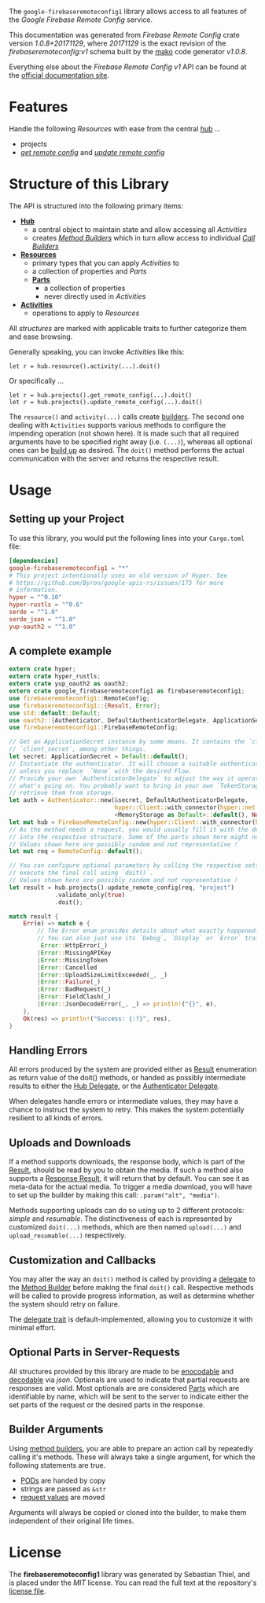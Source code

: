 <!---
DO NOT EDIT !
This file was generated automatically from 'src/mako/api/README.md.mako'
DO NOT EDIT !
-->
The `google-firebaseremoteconfig1` library allows access to all features of the *Google Firebase Remote Config* service.

This documentation was generated from *Firebase Remote Config* crate version *1.0.8+20171129*, where *20171129* is the exact revision of the *firebaseremoteconfig:v1* schema built by the [mako](http://www.makotemplates.org/) code generator *v1.0.8*.

Everything else about the *Firebase Remote Config* *v1* API can be found at the
[official documentation site](https://firebase.google.com/docs/remote-config/).
# Features

Handle the following *Resources* with ease from the central [hub](https://docs.rs/google-firebaseremoteconfig1/1.0.8+20171129/google_firebaseremoteconfig1/struct.FirebaseRemoteConfig.html) ... 

* projects
 * [*get remote config*](https://docs.rs/google-firebaseremoteconfig1/1.0.8+20171129/google_firebaseremoteconfig1/struct.ProjectGetRemoteConfigCall.html) and [*update remote config*](https://docs.rs/google-firebaseremoteconfig1/1.0.8+20171129/google_firebaseremoteconfig1/struct.ProjectUpdateRemoteConfigCall.html)




# Structure of this Library

The API is structured into the following primary items:

* **[Hub](https://docs.rs/google-firebaseremoteconfig1/1.0.8+20171129/google_firebaseremoteconfig1/struct.FirebaseRemoteConfig.html)**
    * a central object to maintain state and allow accessing all *Activities*
    * creates [*Method Builders*](https://docs.rs/google-firebaseremoteconfig1/1.0.8+20171129/google_firebaseremoteconfig1/trait.MethodsBuilder.html) which in turn
      allow access to individual [*Call Builders*](https://docs.rs/google-firebaseremoteconfig1/1.0.8+20171129/google_firebaseremoteconfig1/trait.CallBuilder.html)
* **[Resources](https://docs.rs/google-firebaseremoteconfig1/1.0.8+20171129/google_firebaseremoteconfig1/trait.Resource.html)**
    * primary types that you can apply *Activities* to
    * a collection of properties and *Parts*
    * **[Parts](https://docs.rs/google-firebaseremoteconfig1/1.0.8+20171129/google_firebaseremoteconfig1/trait.Part.html)**
        * a collection of properties
        * never directly used in *Activities*
* **[Activities](https://docs.rs/google-firebaseremoteconfig1/1.0.8+20171129/google_firebaseremoteconfig1/trait.CallBuilder.html)**
    * operations to apply to *Resources*

All *structures* are marked with applicable traits to further categorize them and ease browsing.

Generally speaking, you can invoke *Activities* like this:

```Rust,ignore
let r = hub.resource().activity(...).doit()
```

Or specifically ...

```ignore
let r = hub.projects().get_remote_config(...).doit()
let r = hub.projects().update_remote_config(...).doit()
```

The `resource()` and `activity(...)` calls create [builders][builder-pattern]. The second one dealing with `Activities` 
supports various methods to configure the impending operation (not shown here). It is made such that all required arguments have to be 
specified right away (i.e. `(...)`), whereas all optional ones can be [build up][builder-pattern] as desired.
The `doit()` method performs the actual communication with the server and returns the respective result.

# Usage

## Setting up your Project

To use this library, you would put the following lines into your `Cargo.toml` file:

```toml
[dependencies]
google-firebaseremoteconfig1 = "*"
# This project intentionally uses an old version of Hyper. See
# https://github.com/Byron/google-apis-rs/issues/173 for more
# information.
hyper = "^0.10"
hyper-rustls = "^0.6"
serde = "^1.0"
serde_json = "^1.0"
yup-oauth2 = "^1.0"
```

## A complete example

```Rust
extern crate hyper;
extern crate hyper_rustls;
extern crate yup_oauth2 as oauth2;
extern crate google_firebaseremoteconfig1 as firebaseremoteconfig1;
use firebaseremoteconfig1::RemoteConfig;
use firebaseremoteconfig1::{Result, Error};
use std::default::Default;
use oauth2::{Authenticator, DefaultAuthenticatorDelegate, ApplicationSecret, MemoryStorage};
use firebaseremoteconfig1::FirebaseRemoteConfig;

// Get an ApplicationSecret instance by some means. It contains the `client_id` and 
// `client_secret`, among other things.
let secret: ApplicationSecret = Default::default();
// Instantiate the authenticator. It will choose a suitable authentication flow for you, 
// unless you replace  `None` with the desired Flow.
// Provide your own `AuthenticatorDelegate` to adjust the way it operates and get feedback about 
// what's going on. You probably want to bring in your own `TokenStorage` to persist tokens and
// retrieve them from storage.
let auth = Authenticator::new(&secret, DefaultAuthenticatorDelegate,
                              hyper::Client::with_connector(hyper::net::HttpsConnector::new(hyper_rustls::TlsClient::new())),
                              <MemoryStorage as Default>::default(), None);
let mut hub = FirebaseRemoteConfig::new(hyper::Client::with_connector(hyper::net::HttpsConnector::new(hyper_rustls::TlsClient::new())), auth);
// As the method needs a request, you would usually fill it with the desired information
// into the respective structure. Some of the parts shown here might not be applicable !
// Values shown here are possibly random and not representative !
let mut req = RemoteConfig::default();

// You can configure optional parameters by calling the respective setters at will, and
// execute the final call using `doit()`.
// Values shown here are possibly random and not representative !
let result = hub.projects().update_remote_config(req, "project")
             .validate_only(true)
             .doit();

match result {
    Err(e) => match e {
        // The Error enum provides details about what exactly happened.
        // You can also just use its `Debug`, `Display` or `Error` traits
         Error::HttpError(_)
        |Error::MissingAPIKey
        |Error::MissingToken
        |Error::Cancelled
        |Error::UploadSizeLimitExceeded(_, _)
        |Error::Failure(_)
        |Error::BadRequest(_)
        |Error::FieldClash(_)
        |Error::JsonDecodeError(_, _) => println!("{}", e),
    },
    Ok(res) => println!("Success: {:?}", res),
}

```
## Handling Errors

All errors produced by the system are provided either as [Result](https://docs.rs/google-firebaseremoteconfig1/1.0.8+20171129/google_firebaseremoteconfig1/enum.Result.html) enumeration as return value of 
the doit() methods, or handed as possibly intermediate results to either the 
[Hub Delegate](https://docs.rs/google-firebaseremoteconfig1/1.0.8+20171129/google_firebaseremoteconfig1/trait.Delegate.html), or the [Authenticator Delegate](https://docs.rs/yup-oauth2/*/yup_oauth2/trait.AuthenticatorDelegate.html).

When delegates handle errors or intermediate values, they may have a chance to instruct the system to retry. This 
makes the system potentially resilient to all kinds of errors.

## Uploads and Downloads
If a method supports downloads, the response body, which is part of the [Result](https://docs.rs/google-firebaseremoteconfig1/1.0.8+20171129/google_firebaseremoteconfig1/enum.Result.html), should be
read by you to obtain the media.
If such a method also supports a [Response Result](https://docs.rs/google-firebaseremoteconfig1/1.0.8+20171129/google_firebaseremoteconfig1/trait.ResponseResult.html), it will return that by default.
You can see it as meta-data for the actual media. To trigger a media download, you will have to set up the builder by making
this call: `.param("alt", "media")`.

Methods supporting uploads can do so using up to 2 different protocols: 
*simple* and *resumable*. The distinctiveness of each is represented by customized 
`doit(...)` methods, which are then named `upload(...)` and `upload_resumable(...)` respectively.

## Customization and Callbacks

You may alter the way an `doit()` method is called by providing a [delegate](https://docs.rs/google-firebaseremoteconfig1/1.0.8+20171129/google_firebaseremoteconfig1/trait.Delegate.html) to the 
[Method Builder](https://docs.rs/google-firebaseremoteconfig1/1.0.8+20171129/google_firebaseremoteconfig1/trait.CallBuilder.html) before making the final `doit()` call. 
Respective methods will be called to provide progress information, as well as determine whether the system should 
retry on failure.

The [delegate trait](https://docs.rs/google-firebaseremoteconfig1/1.0.8+20171129/google_firebaseremoteconfig1/trait.Delegate.html) is default-implemented, allowing you to customize it with minimal effort.

## Optional Parts in Server-Requests

All structures provided by this library are made to be [enocodable](https://docs.rs/google-firebaseremoteconfig1/1.0.8+20171129/google_firebaseremoteconfig1/trait.RequestValue.html) and 
[decodable](https://docs.rs/google-firebaseremoteconfig1/1.0.8+20171129/google_firebaseremoteconfig1/trait.ResponseResult.html) via *json*. Optionals are used to indicate that partial requests are responses 
are valid.
Most optionals are are considered [Parts](https://docs.rs/google-firebaseremoteconfig1/1.0.8+20171129/google_firebaseremoteconfig1/trait.Part.html) which are identifiable by name, which will be sent to 
the server to indicate either the set parts of the request or the desired parts in the response.

## Builder Arguments

Using [method builders](https://docs.rs/google-firebaseremoteconfig1/1.0.8+20171129/google_firebaseremoteconfig1/trait.CallBuilder.html), you are able to prepare an action call by repeatedly calling it's methods.
These will always take a single argument, for which the following statements are true.

* [PODs][wiki-pod] are handed by copy
* strings are passed as `&str`
* [request values](https://docs.rs/google-firebaseremoteconfig1/1.0.8+20171129/google_firebaseremoteconfig1/trait.RequestValue.html) are moved

Arguments will always be copied or cloned into the builder, to make them independent of their original life times.

[wiki-pod]: http://en.wikipedia.org/wiki/Plain_old_data_structure
[builder-pattern]: http://en.wikipedia.org/wiki/Builder_pattern
[google-go-api]: https://github.com/google/google-api-go-client

# License
The **firebaseremoteconfig1** library was generated by Sebastian Thiel, and is placed 
under the *MIT* license.
You can read the full text at the repository's [license file][repo-license].

[repo-license]: https://github.com/Byron/google-apis-rsblob/master/LICENSE.md
